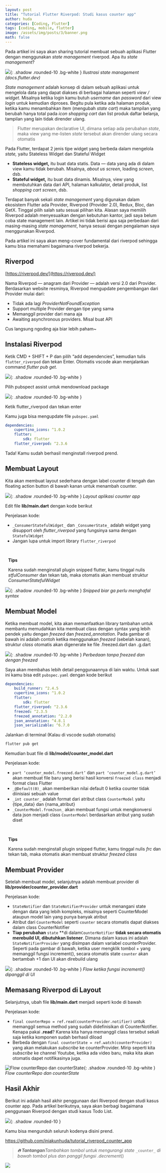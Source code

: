 ```yaml
---
layout: post
title: "Tutorial Flutter Riverpod: Studi kasus counter app"
author: huda
categories: [Coding, Flutter]
tags: [coding, mobile, flutter]
image: /assets/img/posts/3/banner.png
math: false
---
```



Pada artikel ini saya akan sharing tutorial membuat sebuah aplikasi Flutter dengan menggunakan _state management_ riverpod. Apa itu _state management_?

![](https://miro.medium.com/v2/resize:fit:1400/1*kC8xgTsDVSoZNt5pDm9-Dw.gif){: .shadow .rounded-10 .bg-white }
<em>Ilustrasi state management (docs.flutter.dev)</em>

_State management_ adalah konsep di dalam sebuah aplikasi untuk mengelola data yang dapat diakses di berbagai halaman seperti _view / widget_. Misalnya ketika login kamu butuh _username_ dan _password_ dari view _login_ untuk kemudian diproses. Begitu pula ketika ada halaman produk, ketika kamu menambahkan item (mengubah _state cart_) maka tampilan yang berubah hanya total pada _icon shopping cart_ dan list produk daftar belanja, tampilan yang lain tidak dirender ulang.

> Flutter merupakan declarative UI, dimana setiap ada perubahan _state_, maka view yang me-listen _state_ tersebut akan dirender ulang secara otomatis

Pada Flutter, terdapat 2 jenis tipe widget yang berbeda dalam mengelola _state,_ yaitu Stateless Widget dan Stateful Widget

-   **Stateless widget,** itu buat data statis. Data — data yang ada di dalam view kamu tidak berubah. Misalnya, _about us screen_, loading _screen_, dsb.
-   **Stateful widget,** itu buat data dinamis. Misalnya, view yang membutuhkan data dari API, halaman kalkulator, detail produk, list _shopping cart screen_, dsb.

Terdapat banyak sekali _state management_ yang digunakan dalam ekosistem Flutter ada Provider, Riverpod (Provider 2.0), Redux, Bloc, dan GetX. Tinggal pilih salah satu sesuai pilihan kita. Alasan saya memilih Riverpod adalah menyesuaikan dengan kebutuhan kantor, jadi saya belum coba state management lain. Artikel ini tidak berisi apa saja perbedaan dari masing-masing _state management_, hanya sesuai dengan pengalaman saya menggunakan Riverpod.

Pada artikel ini saya akan meng-cover fundamental dari riverpod sehingga kamu bisa memahami bagaimana riverpod bekerja.

## Riverpod

[https://riverpod.dev/](https://riverpod.dev/)

Nama Riverpod — anagram dari Provider — adalah versi 2.0 dari Provider. Berdasarkan website resminya, Riverpod mengupdate pengembangan dari Provider mulai dari:

-   Tidak ada lagi _ProviderNotFoundException_
-   Support multiple Provider dengan tipe yang sama
-   Memanggil provider dari mana aja
-   Awaiting asynchronous providers. Misal buat API

Cus langsung ngoding aja biar lebih paham~

## Instalasi Riverpod

Ketik CMD + SHIFT + P dan pilih “add dependencies”, kemudian tulis `flutter_riverpod` dan tekan Enter. Otomatis vscode akan menjalankan command _flutter pub get._

![](https://miro.medium.com/v2/resize:fit:1400/1*cwvY6zuu3FFf19qAdiFznw.png){: .shadow .rounded-10 .bg-white }

Pilih pubspect assist untuk mendownload package

![](https://miro.medium.com/v2/resize:fit:1400/1*mEChHVVUMCXJUcxM_qE8GA.png){: .shadow .rounded-10 .bg-white }

Ketik flutter\_riverpod dan tekan enter

Kamu juga bisa mengupdate file `pubspec.yaml`

```yaml
dependencies:  
    cupertino_icons: ^1.0.2  
    flutter:    
        sdk: flutter  
    flutter_riverpod: ^2.3.6
```

Tada! Kamu sudah berhasil menginstall riverpod prend.

## Membuat Layout

Kita akan membuat layout sederhana dengan label counter di tengah dan floating action button di bawah kanan untuk menambah counter.

![](https://miro.medium.com/v2/resize:fit:1400/1*SAFn2galM0PCg1D-MEV2KA.png){: .shadow .rounded-10 .bg-white }
<em>Layout aplikasi counter app</em>

Edit file **lib/main.dart** dengan kode berikut

Penjelasan kode:

-   `_ConsumerStatefulWidget_` dan `_ConsumerState_` adalah widget yang disupport oleh _flutter\_riverpod_ yang fungsinya sama dengan `StatefulWidget`
-   Jangan lupa untuk import library `flutter_riverpod`


<div class="alert alert-warning d-flex" role="alert">
    <a name="explain_query_key_value">&nbsp;</a>
    <i class="fas fa-lightbulb mt-2"></i>
    <div style="margin-left: 0.7em;">
        <p><strong>Tips</strong></p>
        <p>Karena sudah menginstall plugin snipped flutter, kamu tinggal nulis <em>stfulConsumer</em> dan tekan tab, maka otomatis akan membuat struktur <em>ConsumerStatefulWidget</em></p>
    </div>
</div>

![](https://miro.medium.com/v2/resize:fit:1400/1*RDcHIvUlJFpAh7D3T0BnMA.png){: .shadow .rounded-10 .bg-white }
<em>Snipped biar ga perlu menghafal syntax</em>

## Membuat Model

Ketika membuat model, kita akan memanfaatkan library tambahan untuk membantu memudahkan kita membuat class dengan syntax yang lebih pendek yaitu dengan _freezed_ dan _freezed\_annotation_. Pada gambar di bawah ini adalah contoh ketika menggunakan _freezed_ (sebelah kanan), struktur _class_ otomatis akan digenerate ke file .freezed.dart dan .g.dart

![](https://miro.medium.com/v2/resize:fit:1400/0*a21IDe20ZnJfd2Qm.jpg){: .shadow .rounded-10 .bg-white }
<em>Perbedaan tanpa freezed dan dengan freezed</em>


Saya akan membahas lebih detail penggunaannya di lain waktu. Untuk saat ini kamu bisa edit `pubspec.yaml` dengan kode berikut

```yaml
dependencies:  
    build_runner: ^2.4.5  
    cupertino_icons: ^1.0.2  
    flutter:    
        sdk: flutter  
    flutter_riverpod: ^2.3.6  
    freezed: ^2.3.5  
    freezed_annotation: ^2.2.0  
    json_annotation: ^4.8.1  
    json_serializable: ^6.7.0
```

Jalankan di terminal (Kalau di vscode sudah otomatis)

```bash
flutter pub get
```

Kemudian buat file di **lib/model/counter\_model.dart**

Penjelasan kode:

-   `part ‘counter_model.freezed.dart’` dan `part ‘counter_model.g.dart’` akan membuat file baru yang berisi hasil konversi `freezed class` menjadi format class Flutter
-   `_@Default(0)_` akan memberikan nilai default 0 ketika counter tidak diinisiasi sebuah value
-   `_int counter_` adalah format dari atribut class `CounterModel` yaitu {tipe\_data} dan {nama\_atribut}
-   `_CounterModel.fromJson_` akan membuat fungsi untuk mengkonversi data json menjadi class `CounterModel` berdasarkan atribut yang sudah diset

<div class="alert alert-warning d-flex" role="alert">
    <a name="explain_query_key_value">&nbsp;</a>
    <i class="fas fa-lightbulb mt-2"></i>
    <div style="margin-left: 0.7em;">
        <p><strong>Tips</strong></p>
        <p>Karena sudah menginstall plugin snipped flutter, kamu tinggal nulis <em>frc</em> dan tekan tab, maka otomatis akan membuat struktur <em>freezed class</em></p>
    </div>
</div>

## Membuat Provider

Setelah membuat model, selanjutnya adalah membuat provider di **lib/provider/counter\_provider.dart**

Penjelasan kode:

-   `StateNotifier` dan `StateNotifierProvider` untuk menangani state dengan data yang lebih kompleks, misalnya seperti CounterModel ataupun model lain yang punya banyak atribut
-   Atribut dari `CounterModel` seperti `counter` secara otomatis dapat diakses dalam class CounterNotifier
-   **Tiap perubahan** `state` **di dalam`CounterNotifier` **tidak secara otomatis merebuild UI, dibutuhkan listener**. Dimana dalam kasus ini adalah `StateNotifierProvider` yang disimpan dalam variabel counterProvider. Seperti pada gambar di bawah, ketika user mengklik tombol + yang memanggil fungsi increment(), secara otomatis state `counter` akan bertambah +1 dan UI akan direbuild ulang

![](https://miro.medium.com/v2/resize:fit:1400/1*2bgbgnL5VDHEXxfLvELcxQ.png){: .shadow .rounded-10 .bg-white }
<em>Flow ketika fungsi increment() dipanggil di UI</em>


## Memasang Riverpod di Layout

Selanjutnya, ubah file **lib/main.dart** menjadi seperti kode di bawah

Penjelasan kode:

-   `final counterRepo = ref.read(counterProvider.notifier)` untuk memanggil semua method yang sudah didefinisikan di CounterNotifier. Kenapa pakai **.read**? Karena kita hanya memanggil class tersebut sekali saja ketika komponen sudah berhasil diload
-   Berbeda dengan `final counterState = ref.watch(counterProvider)` yang akan melakukan _subscribe_ ke counterProvider. Mirip seperti kita _subscribe_ ke channel Youtube, ketika ada video baru, maka kita akan otomatis dapet notifikasinya juga.

![Flow counterRepo dan counterState](https://miro.medium.com/v2/resize:fit:1400/1*SHdkU0hsFpyOsdXIhU-q9g.png){: .shadow .rounded-10 .bg-white }
<em>Flow counterRepo dan counterState</em>

## Hasil Akhir

Berikut ini adalah hasil akhir penggunaan dari Riverpod dengan studi kasus counter app. Pada artikel berikutnya, saya akan berbagi bagaimana penggunaan Riverpod dengan studi kasus Todo List.

![](https://miro.medium.com/v2/resize:fit:1200/1*wm1WviJoiq8-0H6QAPUT4g.gif){: .shadow .rounded-10 }

Kamu bisa mengunduh seluruh kodenya disini prend.

<a href="https://github.com/iniakunhuda/tutorial_riverpod_counter_app">https://github.com/iniakunhuda/tutorial_riverpod_counter_app</a>

> **_🔥 Tantangan_**_Tambahkan tombol untuk mengurangi state_ `_counter_` _di bawah tombol plus dan panggil fungsi .decrement_()

![](https://miro.medium.com/v2/resize:fit:640/1*DRiB5351BhsOQ8Byct3S6A.gif)